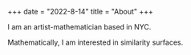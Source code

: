 +++
date = "2022-8-14"
title = "About"
+++

I am an artist-mathematician based in NYC.

Mathematically, I am interested in similarity surfaces.
